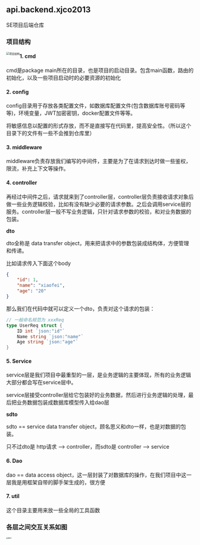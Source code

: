 ## api.backend.xjco2013

SE项目后端仓库

### 项目结构

<img src="/Users/yuerfei/Documents/SWJTU/Year3/SoftwareProject/repo/backend/img/repo_tree.png" alt="项目结构" style="zoom:50%; float:left" />

#### 1. cmd

cmd是package main所在的目录，也是项目的启动目录。包含main函数，路由的初始化，以及一些项目启动时的必要资源的初始化

#### 2. config

config目录用于存放各类配置文件，如数据库配置文件(包含数据库账号密码等等)，环境变量，JWT加密密钥，docker配置文件等等。

将敏感信息以配置的形式存放，而不是直接写在代码里，提高安全性。（所以这个目录下的文件有一些不会推到仓库里）

#### 3. middleware

middleware负责存放我们编写的中间件，主要是为了在请求到达时做一些鉴权，限流，补充上下文等操作。

#### 4. controller

再经过中间件之后，请求就来到了controller层，controller层负责接收请求对象后做一些业务逻辑校验，比如有没有缺少必要的请求参数。之后会调用service层的服务。controller层一般不写业务逻辑，只针对请求参数的校验，和对业务数据的包装。

**dto**

dto全称是 data transfer object，用来把请求中的参数包装成结构体，方便管理和传递。

比如请求传入下面这个body

```json
{
    "id": 1,
    "name": "xiaofei",
    "age": "20"
}
```

那么我们在代码中就可以定义一个dto，负责对这个请求的包装：

```go
// 一般命名规范为 xxxReq
type UserReq struct {
    ID int `json:"id"`
    Name string `json:"name"`
    Age string `json:"age"`
}
```



#### 5. Service

service层是我们项目中最重型的一层，是业务逻辑的主要体现，所有的业务逻辑大部分都会写在service层中。

service层接受controller层给它包装好的业务数据，然后进行业务逻辑的处理，最后把业务数据包装成数据库模型传入给dao层

**sdto**

sdto == service data transfer object，顾名思义和dto一样，也是对数据的包装。

只不过dto是 http请求 --> controller，而sdto是 controller --> service



#### 6. Dao

dao == data access object，这一层封装了对数据库的操作，在我们项目中这一层我是用框架自带的脚手架生成的，很方便



#### 7. util

这个目录主要用来放一些全局的工具函数





### 各层之间交互关系如图

<img src="/Users/yuerfei/Documents/SWJTU/Year3/SoftwareProject/repo/backend/img/layer.jpg" alt="layer" style="zoom:30%; float:left" />